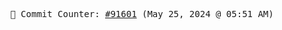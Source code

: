 <p align="center">
    <samp>
        📮 Commit Counter: <a href="https://github.com/Javascript-void0/Javascript-void0/commits/main">#91601</a> (May 25, 2024 @ 05:51 AM)
    </samp>
</p>